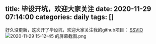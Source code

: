 title: 毕设开坑，欢迎大家关注
date: 2020-11-29 07:14:00
categories: daily
tags: []
---
好久没更新，这次开了毕设坑，欢迎大家关注我的github项目：
[SSVIO][1]
![2020-11-29 15-12-45 的屏幕截图.png][2]


  [1]: https://github.com/StarRealMan/SSVIO
  [2]: /old_images/2020/11/1735837242.png
